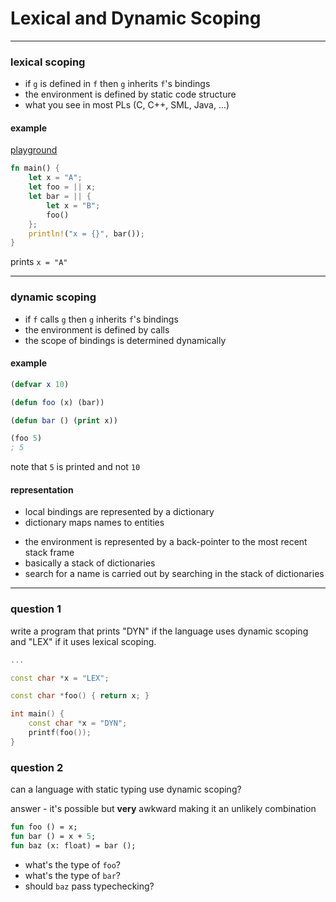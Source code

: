 # Lexical and Dynamic Scoping

---

### lexical scoping

* if `g` is defined in `f` then `g` inherits `f`'s bindings
* the environment is defined by static code structure
* what you see in most PLs (C, C++, SML, Java, ...)

<!--vert-->

#### example

[playground](https://play.rust-lang.org/?version=stable&mode=debug&edition=2018&code=fn%20main()%20%7B%0A%20%20%20%20let%20x%20%3D%20%22A%22%3B%0A%20%20%20%20let%20foo%20%3D%20%7C%7C%20x%3B%0A%20%20%20%20let%20bar%20%3D%20%7C%7C%20%7B%0A%20%20%20%20%20%20%20%20let%20x%20%3D%20%22B%22%3B%0A%20%20%20%20%20%20%20%20foo()%0A%20%20%20%20%7D%3B%0A%20%20%20%20println!(%22x%20%3D%20%7B%7D%22%2C%20bar())%3B%0A%7D)

```rust
fn main() {
    let x = "A";
    let foo = || x;
    let bar = || {
        let x = "B";
        foo()
    };
    println!("x = {}", bar());
}
```

prints `x = "A"`

---

### dynamic scoping

* if `f` calls `g` then `g` inherits `f`'s bindings
* the environment is defined by calls
* the scope of bindings is determined dynamically

<!--vert-->

#### example

```lisp
(defvar x 10)

(defun foo (x) (bar))

(defun bar () (print x))

(foo 5)
; 5
```

note that `5` is printed and not `10`

<!--vert-->

#### representation

* local bindings are represented by a dictionary
* dictionary maps names to entities

<!--vert-->

* the environment is represented by a back-pointer to the most recent stack frame
* basically a stack of dictionaries
* search for a name is carried out by searching in the stack of dictionaries

---

### question 1

write a program that prints "DYN" if the language uses dynamic scoping and "LEX" if it uses lexical scoping.

```cpp
...
```
<!-- .element: data-codeblock-editable data-language="C" -->

<!--vert-->

```cpp
const char *x = "LEX";

const char *foo() { return x; }

int main() {
    const char *x = "DYN";
    printf(foo());
}
```

<!--vert-->

### question 2

can a language with static typing use dynamic scoping?

<!--vert-->

answer - it's possible but **very** awkward making it an unlikely combination

```sml
fun foo () = x;
fun bar () = x + 5;
fun baz (x: float) = bar ();
```

* what's the type of `foo`?
* what's the type of `bar`?
* should `baz` pass typechecking?

